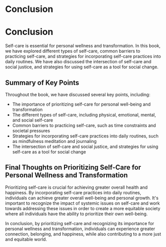 # Conclusion

Conclusion
==========

Self-care is essential for personal wellness and transformation. In this book, we have explored different types of self-care, common barriers to practicing self-care, and strategies for incorporating self-care practices into daily routines. We have also discussed the intersection of self-care and social justice, and strategies for using self-care as a tool for social change.

Summary of Key Points
---------------------

Throughout the book, we have discussed several key points, including:

* The importance of prioritizing self-care for personal well-being and transformation
* The different types of self-care, including physical, emotional, mental, and social self-care
* Common barriers to practicing self-care, such as time constraints and societal pressures
* Strategies for incorporating self-care practices into daily routines, such as mindfulness meditation and journaling
* The intersection of self-care and social justice, and strategies for using self-care as a tool for social change

Final Thoughts on Prioritizing Self-Care for Personal Wellness and Transformation
---------------------------------------------------------------------------------

Prioritizing self-care is crucial for achieving greater overall health and happiness. By incorporating self-care practices into daily routines, individuals can achieve greater overall well-being and personal growth. It's important to recognize the impact of systemic issues on self-care and work towards addressing these issues in order to create a more equitable society where all individuals have the ability to prioritize their own well-being.

In conclusion, by prioritizing self-care and recognizing its importance for personal wellness and transformation, individuals can experience greater connection, belonging, and happiness, while also contributing to a more just and equitable world.
